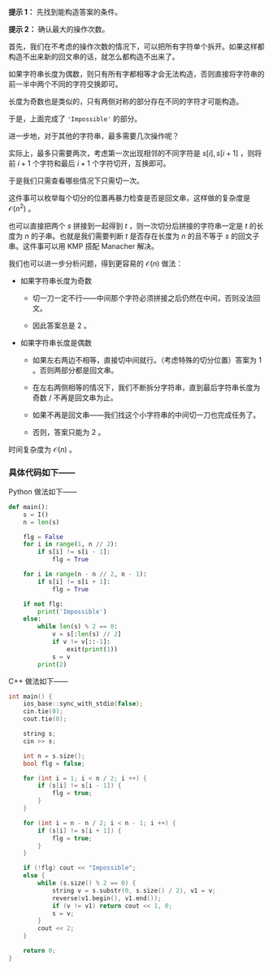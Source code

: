 **提示 1：** 先找到能构造答案的条件。

**提示 2：** 确认最大的操作次数。

首先，我们在不考虑的操作次数的情况下，可以把所有字符单个拆开。如果这样都构造不出来新的回文串的话，就怎么都构造不出来了。

如果字符串长度为偶数，则只有所有字都相等才会无法构造，否则直接将字符串的前一半中两个不同的字符交换即可。

长度为奇数也是类似的，只有两侧对称的部分存在不同的字符才可能构造。

于是，上面完成了 `'Impossible'` 的部分。

进一步地，对于其他的字符串，最多需要几次操作呢？

实际上，最多只需要两次，考虑第一次出现相邻的不同字符是 $s[i],s[i+1]$ ，则将前 $i+1$ 个字符和最后 $i+1$ 个字符切开，互换即可。

于是我们只需查看哪些情况下只需切一次。

这件事可以枚举每个切分的位置再暴力检查是否是回文串，这样做的复杂度是 $\mathcal{O}(n^2)$ 。

也可以直接把两个 $s$ 拼接到一起得到 $t$ ，则一次切分后拼接的字符串一定是 $t$ 的长度为 $n$ 的子串。也就是我们需要判断 $t$ 是否存在长度为 $n$ 的且不等于 $s$ 的回文子串。这件事可以用 KMP 搭配 Manacher 解决。

我们也可以进一步分析问题，得到更容易的 $\mathcal{O}(n)$ 做法：

- 如果字符串长度为奇数

    - 切一刀一定不行——中间那个字符必须拼接之后仍然在中间，否则没法回文。

    - 因此答案总是 $2$ 。

- 如果字符串长度是偶数

    - 如果左右两边不相等，直接切中间就行。（考虑特殊的切分位置）答案为 $1$ 。否则两部分都是回文串。

    - 在左右两侧相等的情况下，我们不断拆分字符串，直到最后字符串长度为奇数 / 不再是回文串为止。

    - 如果不再是回文串——我们找这个小字符串的中间切一刀也完成任务了。

    - 否则，答案只能为 $2$ 。

时间复杂度为 $\mathcal{O}(n)$ 。

### 具体代码如下——

Python 做法如下——

```Python []
def main():
    s = I()
    n = len(s)

    flg = False
    for i in range(1, n // 2):
        if s[i] != s[i - 1]:
            flg = True

    for i in range(n - n // 2, n - 1):
        if s[i] != s[i + 1]:
            flg = True

    if not flg:
        print('Impossible')
    else:
        while len(s) % 2 == 0:
            v = s[:len(s) // 2]
            if v != v[::-1]:
                exit(print(1))
            s = v
        print(2)
```

C++ 做法如下——

```cpp []
int main() {
    ios_base::sync_with_stdio(false);
    cin.tie(0);
    cout.tie(0);

    string s;
    cin >> s;

    int n = s.size();
    bool flg = false;

    for (int i = 1; i < n / 2; i ++) {
        if (s[i] != s[i - 1]) {
            flg = true;
        }
    }

    for (int i = n - n / 2; i < n - 1; i ++) {
        if (s[i] != s[i + 1]) {
            flg = true;
        }
    }

    if (!flg) cout << "Impossible";
    else {
        while (s.size() % 2 == 0) {
            string v = s.substr(0, s.size() / 2), v1 = v;
            reverse(v1.begin(), v1.end());
            if (v != v1) return cout << 1, 0;
            s = v;
        }
        cout << 2;
    }

    return 0;
}
```
